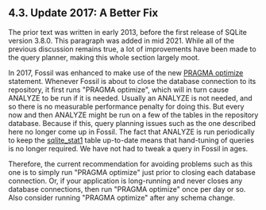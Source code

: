 ## 4\.3\. Update 2017: A Better Fix


The prior text was written in early 2013, before the first release of
SQLite version 3\.8\.0\. This paragraph was added in mid 2021\.
While all of the previous discussion remains true, a lot of improvements
have been made to the query planner, making this whole section largely moot.



In 2017, Fossil was enhanced to make use of the new
[PRAGMA optimize](pragma.html#pragma_optimize) statement. Whenever Fossil is about to close the
database connection to its repository, it first runs
"PRAGMA optimize", which will in turn cause ANALYZE to be run if it
is needed. Usually an ANALYZE is not needed, and so there is no
measurable performance penalty for doing this. But every now and
then ANALYZE might be run on a few of the tables in the repository
database. Because if this, query planning issues such as the one
described here no longer come up in Fossil. The fact that ANALYZE
is run periodically to keep the [sqlite\_stat1](fileformat2.html#stat1tab) table up\-to\-date means
that hand\-tuning of queries is no longer required. We have not had
to tweak a query in Fossil in ages.



Therefore, the current recommendation for avoiding problems such
as this one is to simply run "PRAGMA optimize" just prior to closing
each database connection. Or, if your application is long\-running and
never closes any database connections, then run "PRAGMA optimize" once
per day or so. Also consider running "PRAGMA optimize" after any
schema change.




